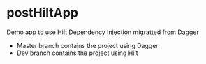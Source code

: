 # postHiltApp
Demo app to use Hilt Dependency injection migratted from Dagger

* Master branch contains the project using Dagger
* Dev branch contains the project using Hilt
